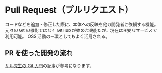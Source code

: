 # Pull Request（プルリクエスト）

コードなどを追加・修正した際に、本体への反映を他の開発者に依頼する機能。
元々の Git の機能ではなく GitHub が始めた機能だが、現在は主要なサービスで利用可能。
OSS 活動の一環としてもよく活用される。

## PR を使った開発の流れ

[サル先生の Git 入門](https://backlog.com/ja/git-tutorial/pull-request/03/)の記事が参考になります。
